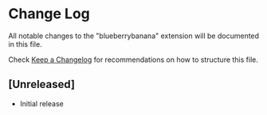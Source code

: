 # Change Log

All notable changes to the "blueberrybanana" extension will be documented in this file.

Check [Keep a Changelog](http://keepachangelog.com/) for recommendations on how to structure this file.

## [Unreleased]

- Initial release
